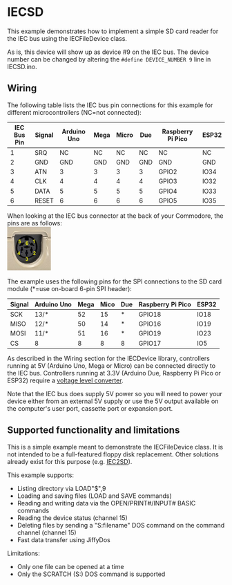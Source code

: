 # IECSD

This example demonstrates how to implement a simple SD card reader for the IEC bus
using the IECFileDevice class.

As is, this device will show up as device #9 on the IEC bus. The device number can be changed
by altering the `#define DEVICE_NUMBER 9` line in IECSD.ino.

## Wiring

The following table lists the IEC bus pin connections for this example for different 
microcontrollers (NC=not connected):

IEC Bus Pin | Signal   | Arduino Uno | Mega | Micro | Due | Raspberry Pi Pico | ESP32
------------|----------|-------------|------|-------|-----|-------------------|------
1           | SRQ      | NC          | NC   | NC    | NC  | NC                | NC 
2           | GND      | GND         | GND  | GND   | GND | GND               | GND
3           | ATN      | 3           | 3    | 3     | 3   | GPIO2             | IO34
4           | CLK      | 4           | 4    | 4     | 4   | GPIO3             | IO32
5           | DATA     | 5           | 5    | 5     | 5   | GPIO4             | IO33
6           | RESET    | 6           | 6    | 6     | 6   | GPIO5             | IO35

When looking at the IEC bus connector at the back of your Commodore, the pins are as follows:  
<img src="../../IECBusPins.jpg" width="20%">   

The example uses the following pins for the SPI connections to the SD card module
(*=use on-board 6-pin SPI header):

Signal | Arduino Uno | Mega | Mico | Due | Raspberry Pi Pico | ESP32
-------|-------------|------|------|-----|-------------------|------
SCK    | 13/*        | 52   | 15   |  *  |  GPIO18           | IO18
MISO   | 12/*        | 50   | 14   |  *  |  GPIO16           | IO19
MOSI   | 11/*        | 51   | 16   |  *  |  GPIO19           | IO23
CS     | 8           | 8    |  8   |  8  |  GPIO17           | IO5

As described in the Wiring section for the IECDevice library, controllers running
at 5V (Arduino Uno, Mega or Micro) can be connected directly to the IEC bus.
Controllers running at 3.3V (Arduino Due, Raspberry Pi Pico or ESP32) require a 
[voltage level converter](https://www.sparkfun.com/products/12009).

Note that the IEC bus does supply 5V power so you will need to power
your device either from an external 5V supply or use the 5V output available on
the computer's user port, cassette port or expansion port.

## Supported functionality and limitations

This is a simple example meant to demonstrate the IECFileDevice class. It is not intended
to be a full-featured floppy disk replacement. Other solutions already exist for this purpose 
(e.g.  [IEC2SD](https://www.c64-wiki.com/wiki/SD2IEC)).

This example supports:
  - Listing directory via LOAD"$",9
  - Loading and saving files (LOAD and SAVE commands)
  - Reading and writing data via the OPEN/PRINT#/INPUT# BASIC commands
  - Reading the device status (channel 15)
  - Deleting files by sending a "S:filename" DOS command on the command channel (channel 15)
  - Fast data transfer using JiffyDos

Limitations:
  - Only one file can be opened at a time
  - Only the SCRATCH (S:) DOS command is supported
